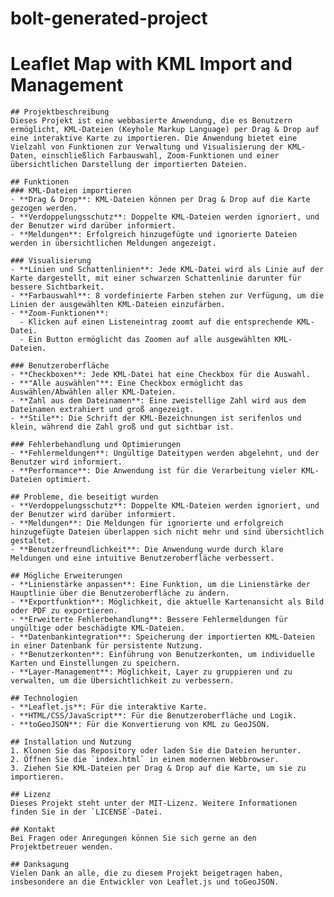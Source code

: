 # bolt-generated-project
# Leaflet Map with KML Import and Management

    ## Projektbeschreibung
    Dieses Projekt ist eine webbasierte Anwendung, die es Benutzern ermöglicht, KML-Dateien (Keyhole Markup Language) per Drag & Drop auf eine interaktive Karte zu importieren. Die Anwendung bietet eine Vielzahl von Funktionen zur Verwaltung und Visualisierung der KML-Daten, einschließlich Farbauswahl, Zoom-Funktionen und einer übersichtlichen Darstellung der importierten Dateien.

    ## Funktionen
    ### KML-Dateien importieren
    - **Drag & Drop**: KML-Dateien können per Drag & Drop auf die Karte gezogen werden.
    - **Verdoppelungsschutz**: Doppelte KML-Dateien werden ignoriert, und der Benutzer wird darüber informiert.
    - **Meldungen**: Erfolgreich hinzugefügte und ignorierte Dateien werden in übersichtlichen Meldungen angezeigt.

    ### Visualisierung
    - **Linien und Schattenlinien**: Jede KML-Datei wird als Linie auf der Karte dargestellt, mit einer schwarzen Schattenlinie darunter für bessere Sichtbarkeit.
    - **Farbauswahl**: 8 vordefinierte Farben stehen zur Verfügung, um die Linien der ausgewählten KML-Dateien einzufärben.
    - **Zoom-Funktionen**:
      - Klicken auf einen Listeneintrag zoomt auf die entsprechende KML-Datei.
      - Ein Button ermöglicht das Zoomen auf alle ausgewählten KML-Dateien.

    ### Benutzeroberfläche
    - **Checkboxen**: Jede KML-Datei hat eine Checkbox für die Auswahl.
    - **"Alle auswählen"**: Eine Checkbox ermöglicht das Auswählen/Abwählen aller KML-Dateien.
    - **Zahl aus dem Dateinamen**: Eine zweistellige Zahl wird aus dem Dateinamen extrahiert und groß angezeigt.
    - **Stile**: Die Schrift der KML-Bezeichnungen ist serifenlos und klein, während die Zahl groß und gut sichtbar ist.

    ### Fehlerbehandlung und Optimierungen
    - **Fehlermeldungen**: Ungültige Dateitypen werden abgelehnt, und der Benutzer wird informiert.
    - **Performance**: Die Anwendung ist für die Verarbeitung vieler KML-Dateien optimiert.

    ## Probleme, die beseitigt wurden
    - **Verdoppelungsschutz**: Doppelte KML-Dateien werden ignoriert, und der Benutzer wird darüber informiert.
    - **Meldungen**: Die Meldungen für ignorierte und erfolgreich hinzugefügte Dateien überlappen sich nicht mehr und sind übersichtlich gestaltet.
    - **Benutzerfreundlichkeit**: Die Anwendung wurde durch klare Meldungen und eine intuitive Benutzeroberfläche verbessert.

    ## Mögliche Erweiterungen
    - **Linienstärke anpassen**: Eine Funktion, um die Linienstärke der Hauptlinie über die Benutzeroberfläche zu ändern.
    - **Exportfunktion**: Möglichkeit, die aktuelle Kartenansicht als Bild oder PDF zu exportieren.
    - **Erweiterte Fehlerbehandlung**: Bessere Fehlermeldungen für ungültige oder beschädigte KML-Dateien.
    - **Datenbankintegration**: Speicherung der importierten KML-Dateien in einer Datenbank für persistente Nutzung.
    - **Benutzerkonten**: Einführung von Benutzerkonten, um individuelle Karten und Einstellungen zu speichern.
    - **Layer-Management**: Möglichkeit, Layer zu gruppieren und zu verwalten, um die Übersichtlichkeit zu verbessern.

    ## Technologien
    - **Leaflet.js**: Für die interaktive Karte.
    - **HTML/CSS/JavaScript**: Für die Benutzeroberfläche und Logik.
    - **toGeoJSON**: Für die Konvertierung von KML zu GeoJSON.

    ## Installation und Nutzung
    1. Klonen Sie das Repository oder laden Sie die Dateien herunter.
    2. Öffnen Sie die `index.html` in einem modernen Webbrowser.
    3. Ziehen Sie KML-Dateien per Drag & Drop auf die Karte, um sie zu importieren.

    ## Lizenz
    Dieses Projekt steht unter der MIT-Lizenz. Weitere Informationen finden Sie in der `LICENSE`-Datei.

    ## Kontakt
    Bei Fragen oder Anregungen können Sie sich gerne an den Projektbetreuer wenden.

    ## Danksagung
    Vielen Dank an alle, die zu diesem Projekt beigetragen haben, insbesondere an die Entwickler von Leaflet.js und toGeoJSON.
